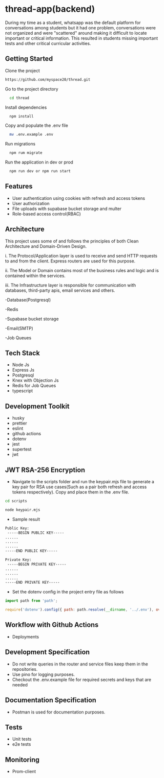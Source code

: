 # thread-app(backend)

During my time as a student, whatsapp was the default platform for conversations among students but it had one problem, conversations were not organized and were "scattered" around making it difficult to locate important or critical information. This resulted in students missing important tests and other critical curricular activities.

## Getting Started

Clone the project

```bash
https://github.com/myspace20/thread.git
```

Go to the project directory

```bash
  cd thread
```

Install dependencies

```bash
  npm install
```

Copy and populate the .env file

```bash
  mv .env.example .env
```

Run migrations

```bash
  npm rum migrate
```

Run the application in dev or prod

```javascript
  npm run dev or npm run start
```

## Features

- User authentication using cookies with refresh and access tokens
- User authorization
- File uploads with supabase bucket storage and multer
- Role-based access control(RBAC)

## Architecture

This project uses some of and follows the principles of both Clean Architecture and Domain-Driven Design.

i. The Protocol/Application layer is used to receive and send HTTP requests to and from the client. Express routers are used for this purpose.

ii. The Model or Domain contains most of the business rules and logic and is contained within the services.

iii. The Infrastructure layer is responsible for communication with databases, third-party apis, email services and others.

-Database(Postgresql)

-Redis

-Supabase bucket storage

-Email(SMTP)

-Job Queues

## Tech Stack

- Node Js
- Express Js
- Postgresql
- Knex with Objection Js
- Redis for Job Queues
- typescript

## Development Toolkit

- husky
- prettier
- eslint
- github actions
- dotenv
- jest
- supertest
- jwt

## JWT RSA-256 Encryption

- Navigate to the scripts folder and run the keypair.mjs file to generate a key pair for RSA use cases(Such as a pair both refresh and access tokens respectively). Copy and place them in the .env file.

```bash
cd scripts
```

```bash
node keypair.mjs
```

- Sample result

```bash
Public Key:
 -----BEGIN PUBLIC KEY-----
......
......
......
-----END PUBLIC KEY-----

Private Key:
 -----BEGIN PRIVATE KEY-----
......
......
......
-----END PRIVATE KEY-----
```

- Set the dotenv config in the project entry file as follows

```javascript
import path from 'path';

require('dotenv').config({ path: path.resolve(__dirname, '../.env'), override: true });
```

## Workflow with Github Actions

- Deployments

## Development Specification

- Do not write queries in the router and service files keep them in the repositories.
- Use pino for logging purposes.
- Checkout the .env.example file for required secrets and keys that are needed

## Documentation Specification

- Postman is used for documentation purposes.

## Tests

- Unit tests
- e2e tests

## Monitoring

- Prom-client
